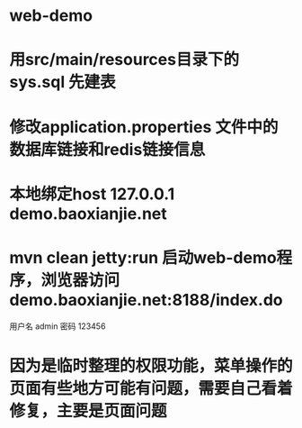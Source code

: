 # web-demo
# 用src/main/resources目录下的 sys.sql 先建表
# 修改application.properties 文件中的数据库链接和redis链接信息
# 本地绑定host  127.0.0.1  demo.baoxianjie.net
# mvn clean jetty:run 启动web-demo程序，浏览器访问 demo.baoxianjie.net:8188/index.do  
  用户名 admin   密码  123456
  
  
# 因为是临时整理的权限功能，菜单操作的页面有些地方可能有问题，需要自己看着修复，主要是页面问题